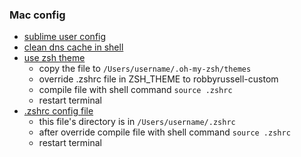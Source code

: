 ### Mac config

* [sublime user config](./blob/master/sublime.config)
* [clean dns cache in shell](./blob/master/dns.sh)
* [use zsh theme](./blob/master/robbyrussell-custom.zsh-theme)
	* copy the file to ```/Users/username/.oh-my-zsh/themes ```
	* override .zshrc file in ZSH_THEME to robbyrussell-custom
	* compile file with shell command ```source .zshrc```
	* restart terminal
* [.zshrc config file](./blob/master/zshrc)
	* this file's directory is in ```/Users/username/.zshrc``` 
	* after override compile file with shell command ```source .zshrc```
	* restart terminal